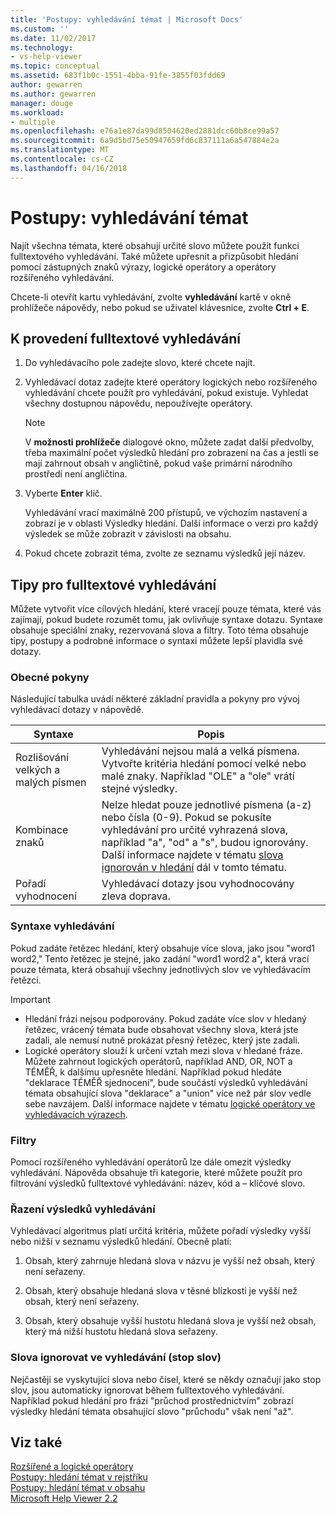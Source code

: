 ```yaml
---
title: 'Postupy: vyhledávání témat | Microsoft Docs'
ms.custom: ''
ms.date: 11/02/2017
ms.technology:
- vs-help-viewer
ms.topic: conceptual
ms.assetid: 683f1b0c-1551-4bba-91fe-3855f03fdd69
author: gewarren
ms.author: gewarren
manager: douge
ms.workload:
- multiple
ms.openlocfilehash: e76a1e87da99d8504620ed2881dcc60b8ce99a57
ms.sourcegitcommit: 6a9d5bd75e50947659fd6c837111a6a547884e2a
ms.translationtype: MT
ms.contentlocale: cs-CZ
ms.lasthandoff: 04/16/2018
---
```

# <a name="how-to-search-for-topics"></a>Postupy: vyhledávání témat
Najít všechna témata, které obsahují určité slovo můžete použít funkci fulltextového vyhledávání. Také můžete upřesnit a přizpůsobit hledání pomocí zástupných znaků výrazy, logické operátory a operátory rozšířeného vyhledávání.  
  
Chcete-li otevřít kartu vyhledávání, zvolte **vyhledávání** kartě v okně prohlížeče nápovědy, nebo pokud se uživatel klávesnice, zvolte **Ctrl + E**.  
  
## <a name="to-perform-a-full-text-search"></a>K provedení fulltextové vyhledávání 
1.  Do vyhledávacího pole zadejte slovo, které chcete najít.  
  
2.  Vyhledávací dotaz zadejte které operátory logických nebo rozšířeného vyhledávání chcete použít pro vyhledávání, pokud existuje. Vyhledat všechny dostupnou nápovědu, nepoužívejte operátory.  
  
    > [!NOTE]
    >  V **možnosti prohlížeče** dialogové okno, můžete zadat další předvolby, třeba maximální počet výsledků hledání pro zobrazení na čas a jestli se mají zahrnout obsah v angličtině, pokud vaše primární národního prostředí není angličtina.  
  
3.  Vyberte **Enter** klíč.  
  
     Vyhledávání vrací maximálně 200 přístupů, ve výchozím nastavení a zobrazí je v oblasti Výsledky hledání. Další informace o verzi pro každý výsledek se může zobrazit v závislosti na obsahu.  
  
4.  Pokud chcete zobrazit téma, zvolte ze seznamu výsledků její název.

## <a name="full-text-search-tips"></a>Tipy pro fulltextové vyhledávání
Můžete vytvořit více cílových hledání, které vracejí pouze témata, které vás zajímají, pokud budete rozumět tomu, jak ovlivňuje syntaxe dotazu. Syntaxe obsahuje speciální znaky, rezervovaná slova a filtry. Toto téma obsahuje tipy, postupy a podrobné informace o syntaxi můžete lepší plavidla své dotazy.
  
### <a name="general-guidelines"></a>Obecné pokyny  
Následující tabulka uvádí některé základní pravidla a pokyny pro vývoj vyhledávací dotazy v nápovědě.  
  
|Syntaxe|Popis|  
|------------|-----------------|  
|Rozlišování velkých a malých písmen|Vyhledávání nejsou malá a velká písmena. Vytvořte kritéria hledání pomocí velké nebo malé znaky. Například "OLE" a "ole" vrátí stejné výsledky.|  
|Kombinace znaků|Nelze hledat pouze jednotlivé písmena (a-z) nebo čísla (0-9). Pokud se pokusíte vyhledávání pro určité vyhrazená slova, například "a", "od" a "s", budou ignorovány. Další informace najdete v tématu [slova ignorován v hledání](#stopwords) dál v tomto tématu.|  
|Pořadí vyhodnocení|Vyhledávací dotazy jsou vyhodnocovány zleva doprava.|  
  
### <a name="search-syntax"></a>Syntaxe vyhledávání  
Pokud zadáte řetězec hledání, který obsahuje více slova, jako jsou "word1 word2," Tento řetězec je stejné, jako zadání "word1 word2 a", která vrací pouze témata, která obsahují všechny jednotlivých slov ve vyhledávacím řetězci.  
  
> [!IMPORTANT]
> - Hledání frázi nejsou podporovány. Pokud zadáte více slov v hledaný řetězec, vrácený témata bude obsahovat všechny slova, která jste zadali, ale nemusí nutně prokázat přesný řetězec, který jste zadali.  
> - Logické operátory slouží k určení vztah mezi slova v hledané fráze. Můžete zahrnout logických operátorů, například AND, OR, NOT a TÉMĚŘ, k dalšímu upřesněte hledání. Například pokud hledáte "deklarace TÉMĚŘ sjednocení", bude součástí výsledků vyhledávání témata obsahující slova "deklarace" a "union" více než pár slov vedle sebe navzájem. Další informace najdete v tématu [logické operátory ve vyhledávacích výrazech](../ide/logical-operators-in-search-expressions.md).  
  
### <a name="filters"></a>Filtry  
Pomocí rozšířeného vyhledávání operátorů lze dále omezit výsledky vyhledávání. Nápověda obsahuje tři kategorie, které můžete použít pro filtrování výsledků fulltextové vyhledávání: název, kód a – klíčové slovo.
  
### <a name="ranking-of-search-results"></a>Řazení výsledků vyhledávání  
Vyhledávací algoritmus platí určitá kritéria, můžete pořadí výsledky vyšší nebo nižší v seznamu výsledků hledání. Obecně platí:  
  
1.  Obsah, který zahrnuje hledaná slova v názvu je vyšší než obsah, který není seřazeny.  
  
2.  Obsah, který obsahuje hledaná slova v těsné blízkosti je vyšší než obsah, který není seřazeny.  
  
3.  Obsah, který obsahuje vyšší hustotu hledaná slova je vyšší než obsah, který má nižší hustotu hledaná slova seřazeny.  
  
### <a name="stopwords"> Slova ignorovat ve vyhledávání (stop slov) </a>
Nejčastěji se vyskytující slova nebo čísel, které se někdy označují jako stop slov, jsou automaticky ignorovat během fulltextového vyhledávání. Například pokud hledání pro frázi "průchod prostřednictvím" zobrazí výsledky hledání témata obsahující slovo "průchodu" však není "až".  
  
## <a name="see-also"></a>Viz také
[Rozšířené a logické operátory](../ide/logical-operators-in-search-expressions.md)  
[Postupy: hledání témat v rejstříku](../ide/how-to-find-topics-in-the-index.md)  
[Postupy: hledání témat v obsahu](../ide/how-to-find-topics-in-the-table-of-contents.md)  
[Microsoft Help Viewer 2.2](../ide/microsoft-help-viewer.md)